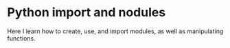 # Python import and nodules
Here I learn how to create, use, and import modules, as well as manipulating functions.